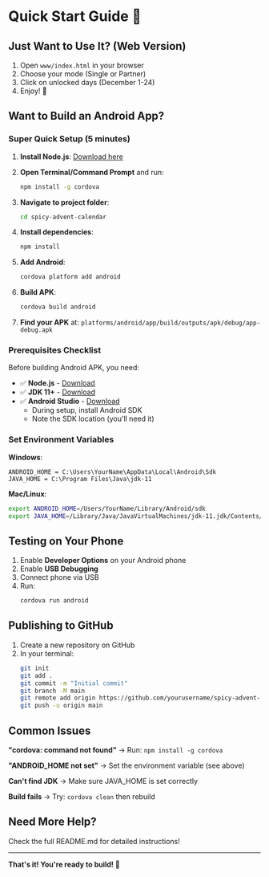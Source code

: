 # Quick Start Guide 🚀

## Just Want to Use It? (Web Version)

1. Open `www/index.html` in your browser
2. Choose your mode (Single or Partner)
3. Click on unlocked days (December 1-24)
4. Enjoy! 🎉

## Want to Build an Android App?

### Super Quick Setup (5 minutes)

1. **Install Node.js**: [Download here](https://nodejs.org/)

2. **Open Terminal/Command Prompt** and run:
   ```bash
   npm install -g cordova
   ```

3. **Navigate to project folder**:
   ```bash
   cd spicy-advent-calendar
   ```

4. **Install dependencies**:
   ```bash
   npm install
   ```

5. **Add Android**:
   ```bash
   cordova platform add android
   ```

6. **Build APK**:
   ```bash
   cordova build android
   ```

7. **Find your APK** at:
   `platforms/android/app/build/outputs/apk/debug/app-debug.apk`

### Prerequisites Checklist

Before building Android APK, you need:

- ✅ **Node.js** - [Download](https://nodejs.org/)
- ✅ **JDK 11+** - [Download](https://adoptium.net/)
- ✅ **Android Studio** - [Download](https://developer.android.com/studio)
  - During setup, install Android SDK
  - Note the SDK location (you'll need it)

### Set Environment Variables

**Windows**:
```
ANDROID_HOME = C:\Users\YourName\AppData\Local\Android\Sdk
JAVA_HOME = C:\Program Files\Java\jdk-11
```

**Mac/Linux**:
```bash
export ANDROID_HOME=/Users/YourName/Library/Android/sdk
export JAVA_HOME=/Library/Java/JavaVirtualMachines/jdk-11.jdk/Contents/Home
```

## Testing on Your Phone

1. Enable **Developer Options** on your Android phone
2. Enable **USB Debugging**
3. Connect phone via USB
4. Run:
   ```bash
   cordova run android
   ```

## Publishing to GitHub

1. Create a new repository on GitHub
2. In your terminal:
   ```bash
   git init
   git add .
   git commit -m "Initial commit"
   git branch -M main
   git remote add origin https://github.com/yourusername/spicy-advent-calendar.git
   git push -u origin main
   ```

## Common Issues

**"cordova: command not found"**
→ Run: `npm install -g cordova`

**"ANDROID_HOME not set"**
→ Set the environment variable (see above)

**Can't find JDK**
→ Make sure JAVA_HOME is set correctly

**Build fails**
→ Try: `cordova clean` then rebuild

## Need More Help?

Check the full README.md for detailed instructions!

---

**That's it! You're ready to build! 🎊**
